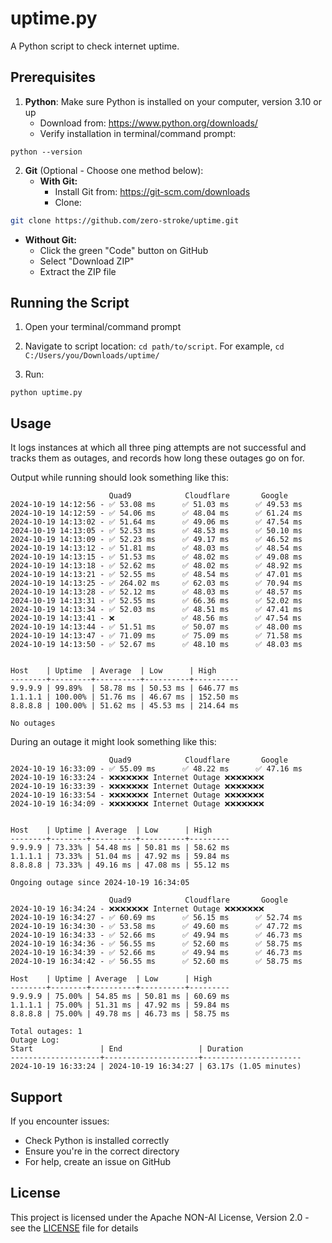 # uptime.py

A Python script to check internet uptime.

## Prerequisites

1. **Python**: Make sure Python is installed on your computer, version 3.10 or up
   - Download from: https://www.python.org/downloads/
   - Verify installation in terminal/command prompt: 
```shell 
python --version
``` 

2. **Git** (Optional - Choose one method below):
   - **With Git:**
     - Install Git from: https://git-scm.com/downloads
     - Clone: 
```bash 
git clone https://github.com/zero-stroke/uptime.git
```
   - **Without Git:**
     - Click the green "Code" button on GitHub
     - Select "Download ZIP"
     - Extract the ZIP file

## Running the Script

1. Open your terminal/command prompt
2. Navigate to script location: `cd path/to/script`. For example, `cd C:/Users/you/Downloads/uptime/`

3. Run: 
```shell
python uptime.py
```

## Usage 
It logs instances at which all three ping attempts are not successful and tracks them as outages, and records how long these outages go on for.

Output while running should look something like this:
```
                      Quad9            Cloudflare       Google
2024-10-19 14:12:56 - ✅ 53.08 ms      ✅ 51.03 ms      ✅ 49.53 ms
2024-10-19 14:12:59 - ✅ 54.06 ms      ✅ 48.04 ms      ✅ 61.24 ms
2024-10-19 14:13:02 - ✅ 51.64 ms      ✅ 49.06 ms      ✅ 47.54 ms
2024-10-19 14:13:05 - ✅ 52.53 ms      ✅ 48.53 ms      ✅ 50.10 ms
2024-10-19 14:13:09 - ✅ 52.23 ms      ✅ 49.17 ms      ✅ 46.52 ms
2024-10-19 14:13:12 - ✅ 51.81 ms      ✅ 48.03 ms      ✅ 48.54 ms
2024-10-19 14:13:15 - ✅ 51.53 ms      ✅ 48.02 ms      ✅ 49.08 ms
2024-10-19 14:13:18 - ✅ 52.62 ms      ✅ 48.02 ms      ✅ 48.92 ms
2024-10-19 14:13:21 - ✅ 52.55 ms      ✅ 48.54 ms      ✅ 47.01 ms
2024-10-19 14:13:25 - ✅ 264.02 ms     ✅ 62.03 ms      ✅ 70.94 ms
2024-10-19 14:13:28 - ✅ 52.12 ms      ✅ 48.03 ms      ✅ 48.57 ms
2024-10-19 14:13:31 - ✅ 52.55 ms      ✅ 66.36 ms      ✅ 52.02 ms
2024-10-19 14:13:34 - ✅ 52.03 ms      ✅ 48.51 ms      ✅ 47.41 ms
2024-10-19 14:13:41 - ❌               ✅ 48.56 ms      ✅ 47.54 ms
2024-10-19 14:13:44 - ✅ 51.51 ms      ✅ 50.07 ms      ✅ 48.00 ms
2024-10-19 14:13:47 - ✅ 71.09 ms      ✅ 75.09 ms      ✅ 71.58 ms
2024-10-19 14:13:50 - ✅ 52.67 ms      ✅ 48.10 ms      ✅ 48.03 ms


Host    | Uptime  | Average  | Low      | High
--------+---------+----------+----------+----------
9.9.9.9 | 99.89%  | 58.78 ms | 50.53 ms | 646.77 ms
1.1.1.1 | 100.00% | 51.76 ms | 46.67 ms | 152.50 ms
8.8.8.8 | 100.00% | 51.62 ms | 45.53 ms | 214.64 ms

No outages
```

During an outage it might look something like this:
```shell
                      Quad9            Cloudflare       Google
2024-10-19 16:33:09 - ✅ 55.09 ms      ✅ 48.22 ms      ✅ 47.16 ms
2024-10-19 16:33:24 - ❌❌❌❌❌❌❌ Internet Outage ❌❌❌❌❌❌❌
2024-10-19 16:33:39 - ❌❌❌❌❌❌❌ Internet Outage ❌❌❌❌❌❌❌
2024-10-19 16:33:54 - ❌❌❌❌❌❌❌ Internet Outage ❌❌❌❌❌❌❌
2024-10-19 16:34:09 - ❌❌❌❌❌❌❌ Internet Outage ❌❌❌❌❌❌❌


Host    | Uptime | Average  | Low      | High
--------+--------+----------+----------+---------
9.9.9.9 | 73.33% | 54.48 ms | 50.81 ms | 58.62 ms
1.1.1.1 | 73.33% | 51.04 ms | 47.92 ms | 59.84 ms
8.8.8.8 | 73.33% | 49.16 ms | 47.08 ms | 55.12 ms

Ongoing outage since 2024-10-19 16:34:05

                      Quad9            Cloudflare       Google
2024-10-19 16:34:24 - ❌❌❌❌❌❌❌ Internet Outage ❌❌❌❌❌❌❌
2024-10-19 16:34:27 - ✅ 60.69 ms      ✅ 56.15 ms      ✅ 52.74 ms
2024-10-19 16:34:30 - ✅ 53.58 ms      ✅ 49.60 ms      ✅ 47.72 ms
2024-10-19 16:34:33 - ✅ 52.66 ms      ✅ 49.94 ms      ✅ 46.73 ms
2024-10-19 16:34:36 - ✅ 56.55 ms      ✅ 52.60 ms      ✅ 58.75 ms
2024-10-19 16:34:39 - ✅ 52.66 ms      ✅ 49.94 ms      ✅ 46.73 ms
2024-10-19 16:34:42 - ✅ 56.55 ms      ✅ 52.60 ms      ✅ 58.75 ms

Host    | Uptime | Average  | Low      | High
--------+--------+----------+----------+---------
9.9.9.9 | 75.00% | 54.85 ms | 50.81 ms | 60.69 ms
1.1.1.1 | 75.00% | 51.31 ms | 47.92 ms | 59.84 ms
8.8.8.8 | 75.00% | 49.78 ms | 46.73 ms | 58.75 ms

Total outages: 1
Outage Log:
Start               | End                 | Duration
--------------------+---------------------+----------------------
2024-10-19 16:33:24 | 2024-10-19 16:34:27 | 63.17s (1.05 minutes)
```

## Support

If you encounter issues:
- Check Python is installed correctly
- Ensure you're in the correct directory
- For help, create an issue on GitHub

## License
This project is licensed under the Apache NON-AI License, Version 2.0 - see the [LICENSE](LICENSE.txt) file for details


